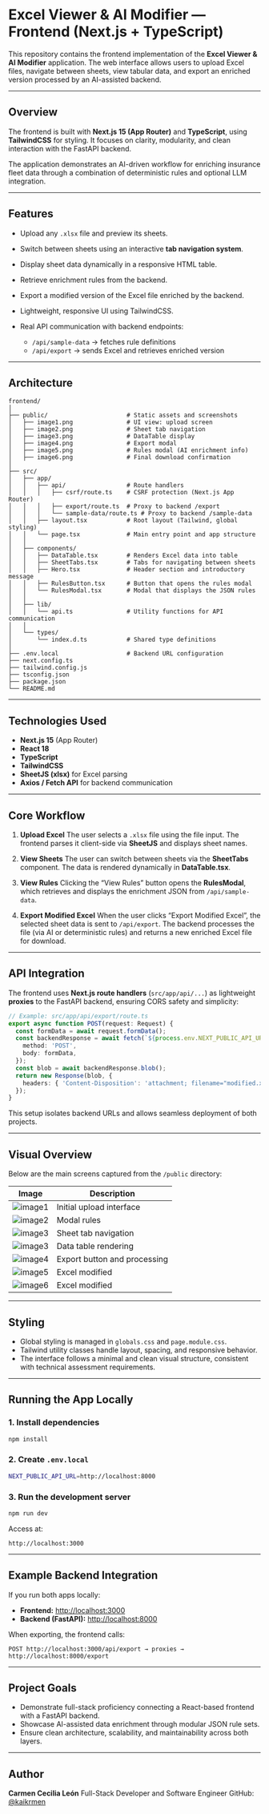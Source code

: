 
# Excel Viewer & AI Modifier — Frontend (Next.js + TypeScript)

This repository contains the frontend implementation of the **Excel Viewer & AI Modifier** application.
The web interface allows users to upload Excel files, navigate between sheets, view tabular data, and export an enriched version processed by an AI-assisted backend.

---

## Overview

The frontend is built with **Next.js 15 (App Router)** and **TypeScript**, using **TailwindCSS** for styling.
It focuses on clarity, modularity, and clean interaction with the FastAPI backend.

The application demonstrates an AI-driven workflow for enriching insurance fleet data through a combination of deterministic rules and optional LLM integration.

---

## Features

* Upload any `.xlsx` file and preview its sheets.
* Switch between sheets using an interactive **tab navigation system**.
* Display sheet data dynamically in a responsive HTML table.
* Retrieve enrichment rules from the backend.
* Export a modified version of the Excel file enriched by the backend.
* Lightweight, responsive UI using TailwindCSS.
* Real API communication with backend endpoints:

  * `/api/sample-data` → fetches rule definitions
  * `/api/export` → sends Excel and retrieves enriched version

---

## Architecture

```
frontend/
│
├── public/                      # Static assets and screenshots
│   ├── image1.png               # UI view: upload screen
│   ├── image2.png               # Sheet tab navigation
│   ├── image3.png               # DataTable display
│   ├── image4.png               # Export modal
│   ├── image5.png               # Rules modal (AI enrichment info)
│   ├── image6.png               # Final download confirmation
│
├── src/
│   ├── app/
│   │   ├── api/                 # Route handlers
│   │   │   ├── csrf/route.ts    # CSRF protection (Next.js App Router)
│   │   │   ├── export/route.ts  # Proxy to backend /export
│   │   │   └── sample-data/route.ts # Proxy to backend /sample-data
│   │   ├── layout.tsx           # Root layout (Tailwind, global styling)
│   │   └── page.tsx             # Main entry point and app structure
│   │
│   ├── components/
│   │   ├── DataTable.tsx        # Renders Excel data into table
│   │   ├── SheetTabs.tsx        # Tabs for navigating between sheets
│   │   ├── Hero.tsx             # Header section and introductory message
│   │   ├── RulesButton.tsx      # Button that opens the rules modal
│   │   └── RulesModal.tsx       # Modal that displays the JSON rules
│   │
│   ├── lib/
│   │   └── api.ts               # Utility functions for API communication
│   │
│   └── types/
│       └── index.d.ts           # Shared type definitions
│
├── .env.local                   # Backend URL configuration
├── next.config.ts
├── tailwind.config.js
├── tsconfig.json
├── package.json
└── README.md
```

---

## Technologies Used

* **Next.js 15** (App Router)
* **React 18**
* **TypeScript**
* **TailwindCSS**
* **SheetJS (xlsx)** for Excel parsing
* **Axios / Fetch API** for backend communication

---

## Core Workflow

1. **Upload Excel**
   The user selects a `.xlsx` file using the file input.
   The frontend parses it client-side via **SheetJS** and displays sheet names.

2. **View Sheets**
   The user can switch between sheets via the **SheetTabs** component.
   The data is rendered dynamically in **DataTable.tsx**.

3. **View Rules**
   Clicking the “View Rules” button opens the **RulesModal**, which retrieves and displays the enrichment JSON from `/api/sample-data`.

4. **Export Modified Excel**
   When the user clicks “Export Modified Excel”, the selected sheet data is sent to `/api/export`.
   The backend processes the file (via AI or deterministic rules) and returns a new enriched Excel file for download.

---

## API Integration

The frontend uses **Next.js route handlers** (`src/app/api/...`) as lightweight **proxies** to the FastAPI backend, ensuring CORS safety and simplicity:

```ts
// Example: src/app/api/export/route.ts
export async function POST(request: Request) {
  const formData = await request.formData();
  const backendResponse = await fetch(`${process.env.NEXT_PUBLIC_API_URL}/export`, {
    method: 'POST',
    body: formData,
  });
  const blob = await backendResponse.blob();
  return new Response(blob, {
    headers: { 'Content-Disposition': 'attachment; filename="modified.xlsx"' },
  });
}
```

This setup isolates backend URLs and allows seamless deployment of both projects.

---

## Visual Overview

Below are the main screens captured from the `/public` directory:

| Image                          | Description                             |
| ------------------------------ | --------------------------------------- |
| ![image1](./public/image.png) | Initial upload interface                 |
| ![image2](./public/image1.png) | Modal rules                             |
| ![image3](./public/image2.png) | Sheet tab navigation                    |
| ![image3](./public/image3.png) | Data table rendering                    |
| ![image4](./public/image4.png) | Export button and processing            |
| ![image5](./public/image5.png) | Excel modified                          |
| ![image6](./public/image6.png) | Excel modified                          |

---

## Styling

* Global styling is managed in `globals.css` and `page.module.css`.
* Tailwind utility classes handle layout, spacing, and responsive behavior.
* The interface follows a minimal and clean visual structure, consistent with technical assessment requirements.

---

## Running the App Locally

### 1. Install dependencies

```bash
npm install
```

### 2. Create `.env.local`

```bash
NEXT_PUBLIC_API_URL=http://localhost:8000
```

### 3. Run the development server

```bash
npm run dev
```

Access at:

```
http://localhost:3000
```

---

## Example Backend Integration

If you run both apps locally:

* **Frontend:** [http://localhost:3000](http://localhost:3000)
* **Backend (FastAPI):** [http://localhost:8000](http://localhost:8000)

When exporting, the frontend calls:

```
POST http://localhost:3000/api/export → proxies → http://localhost:8000/export
```

---

## Project Goals

* Demonstrate full-stack proficiency connecting a React-based frontend with a FastAPI backend.
* Showcase AI-assisted data enrichment through modular JSON rule sets.
* Ensure clean architecture, scalability, and maintainability across both layers.

---

## Author

**Carmen Cecilia León**
Full-Stack Developer and Software Engineer
GitHub: [@kaikrmen](https://github.com/kaikrmen)

